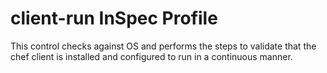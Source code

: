 # client-run InSpec Profile

This control checks against OS and performs the steps to validate that the chef client is installed and configured to run in a continuous manner.
